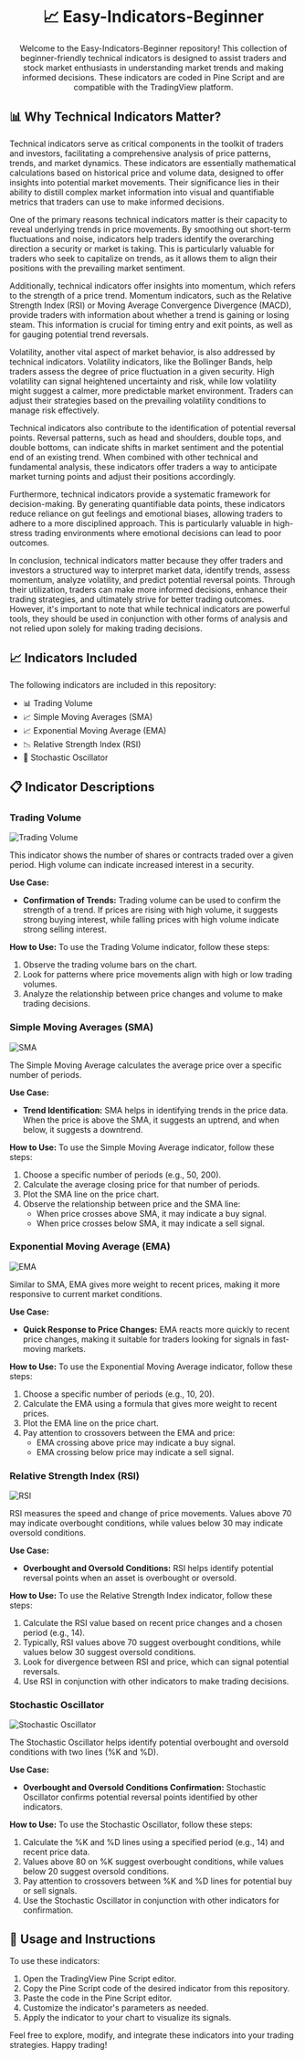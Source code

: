 <div align="center">
  <h1>📈 Easy-Indicators-Beginner</h1>
  <p>Welcome to the Easy-Indicators-Beginner repository! This collection of beginner-friendly technical indicators is designed to assist traders and stock market enthusiasts in understanding market trends and making informed decisions. These indicators are coded in Pine Script and are compatible with the TradingView platform.</p>
</div>

## 📊 Why Technical Indicators Matter?

Technical indicators serve as critical components in the toolkit of traders and investors, facilitating a comprehensive analysis of price patterns, trends, and market dynamics. These indicators are essentially mathematical calculations based on historical price and volume data, designed to offer insights into potential market movements. Their significance lies in their ability to distill complex market information into visual and quantifiable metrics that traders can use to make informed decisions.

One of the primary reasons technical indicators matter is their capacity to reveal underlying trends in price movements. By smoothing out short-term fluctuations and noise, indicators help traders identify the overarching direction a security or market is taking. This is particularly valuable for traders who seek to capitalize on trends, as it allows them to align their positions with the prevailing market sentiment.

Additionally, technical indicators offer insights into momentum, which refers to the strength of a price trend. Momentum indicators, such as the Relative Strength Index (RSI) or Moving Average Convergence Divergence (MACD), provide traders with information about whether a trend is gaining or losing steam. This information is crucial for timing entry and exit points, as well as for gauging potential trend reversals.

Volatility, another vital aspect of market behavior, is also addressed by technical indicators. Volatility indicators, like the Bollinger Bands, help traders assess the degree of price fluctuation in a given security. High volatility can signal heightened uncertainty and risk, while low volatility might suggest a calmer, more predictable market environment. Traders can adjust their strategies based on the prevailing volatility conditions to manage risk effectively.

Technical indicators also contribute to the identification of potential reversal points. Reversal patterns, such as head and shoulders, double tops, and double bottoms, can indicate shifts in market sentiment and the potential end of an existing trend. When combined with other technical and fundamental analysis, these indicators offer traders a way to anticipate market turning points and adjust their positions accordingly.

Furthermore, technical indicators provide a systematic framework for decision-making. By generating quantifiable data points, these indicators reduce reliance on gut feelings and emotional biases, allowing traders to adhere to a more disciplined approach. This is particularly valuable in high-stress trading environments where emotional decisions can lead to poor outcomes.

In conclusion, technical indicators matter because they offer traders and investors a structured way to interpret market data, identify trends, assess momentum, analyze volatility, and predict potential reversal points. Through their utilization, traders can make more informed decisions, enhance their trading strategies, and ultimately strive for better trading outcomes. However, it's important to note that while technical indicators are powerful tools, they should be used in conjunction with other forms of analysis and not relied upon solely for making trading decisions.

## 📈 Indicators Included

The following indicators are included in this repository:

- 📊 Trading Volume
- 📈 Simple Moving Averages (SMA)
- 📈 Exponential Moving Average (EMA)
- 📉 Relative Strength Index (RSI)
- 🔄 Stochastic Oscillator

## 📋 Indicator Descriptions

### Trading Volume
![Trading Volume](images/volume_chart.png)

This indicator shows the number of shares or contracts traded over a given period. High volume can indicate increased interest in a security.

**Use Case:**
- **Confirmation of Trends:** Trading volume can be used to confirm the strength of a trend. If prices are rising with high volume, it suggests strong buying interest, while falling prices with high volume indicate strong selling interest.

**How to Use:**
To use the Trading Volume indicator, follow these steps:
1. Observe the trading volume bars on the chart.
2. Look for patterns where price movements align with high or low trading volumes.
3. Analyze the relationship between price changes and volume to make trading decisions.

### Simple Moving Averages (SMA)
![SMA](images/sma_chart.png)

The Simple Moving Average calculates the average price over a specific number of periods.

**Use Case:**
- **Trend Identification:** SMA helps in identifying trends in the price data. When the price is above the SMA, it suggests an uptrend, and when below, it suggests a downtrend.

**How to Use:**
To use the Simple Moving Average indicator, follow these steps:
1. Choose a specific number of periods (e.g., 50, 200).
2. Calculate the average closing price for that number of periods.
3. Plot the SMA line on the price chart.
4. Observe the relationship between price and the SMA line:
   - When price crosses above SMA, it may indicate a buy signal.
   - When price crosses below SMA, it may indicate a sell signal.

### Exponential Moving Average (EMA)
![EMA](images/ema_chart.png)

Similar to SMA, EMA gives more weight to recent prices, making it more responsive to current market conditions.

**Use Case:**
- **Quick Response to Price Changes:** EMA reacts more quickly to recent price changes, making it suitable for traders looking for signals in fast-moving markets.

**How to Use:**
To use the Exponential Moving Average indicator, follow these steps:
1. Choose a specific number of periods (e.g., 10, 20).
2. Calculate the EMA using a formula that gives more weight to recent prices.
3. Plot the EMA line on the price chart.
4. Pay attention to crossovers between the EMA and price:
   - EMA crossing above price may indicate a buy signal.
   - EMA crossing below price may indicate a sell signal.

### Relative Strength Index (RSI)
![RSI](images/rsi_chart.png)

RSI measures the speed and change of price movements. Values above 70 may indicate overbought conditions, while values below 30 may indicate oversold conditions.

**Use Case:**
- **Overbought and Oversold Conditions:** RSI helps identify potential reversal points when an asset is overbought or oversold.

**How to Use:**
To use the Relative Strength Index indicator, follow these steps:
1. Calculate the RSI value based on recent price changes and a chosen period (e.g., 14).
2. Typically, RSI values above 70 suggest overbought conditions, while values below 30 suggest oversold conditions.
3. Look for divergence between RSI and price, which can signal potential reversals.
4. Use RSI in conjunction with other indicators to make trading decisions.

### Stochastic Oscillator
![Stochastic Oscillator](images/stochastic_chart.png)

The Stochastic Oscillator helps identify potential overbought and oversold conditions with two lines (%K and %D).

**Use Case:**
- **Overbought and Oversold Conditions Confirmation:** Stochastic Oscillator confirms potential reversal points identified by other indicators.

**How to Use:**
To use the Stochastic Oscillator, follow these steps:
1. Calculate the %K and %D lines using a specified period (e.g., 14) and recent price data.
2. Values above 80 on %K suggest overbought conditions, while values below 20 suggest oversold conditions.
3. Pay attention to crossovers between %K and %D lines for potential buy or sell signals.
4. Use the Stochastic Oscillator in conjunction with other indicators for confirmation.

## 🚀 Usage and Instructions

To use these indicators:
1. Open the TradingView Pine Script editor.
2. Copy the Pine Script code of the desired indicator from this repository.
3. Paste the code in the Pine Script editor.
4. Customize the indicator's parameters as needed.
5. Apply the indicator to your chart to visualize its signals.

Feel free to explore, modify, and integrate these indicators into your trading strategies. Happy trading!
